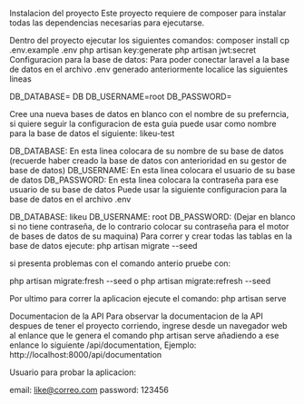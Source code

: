 Instalacion del proyecto
Este proyecto requiere de composer para instalar todas las dependencias necesarias para ejecutarse.

Dentro del proyecto ejecutar los siguientes comandos:
composer install
cp .env.example .env
php artisan key:generate
php artisan jwt:secret
Configuracion para la base de datos:
Para poder conectar laravel a la base de datos en el archivo .env generado anteriormente localice las siguientes lineas

DB_DATABASE= DB
DB_USERNAME=root
DB_PASSWORD=

Cree una nueva bases de datos en blanco con el nombre de su preferncia, si quiere seguir la configuracion de esta guia puede usar como nombre para la base de datos el siguiente: likeu-test

DB_DATABASE: En esta linea colocara de su nombre de su base de datos (recuerde haber creado la base de datos con anterioridad en su gestor de base de datos)
DB_USERNAME: En esta linea colocara el usuario de su base de datos
DB_PASSWORD: En esta linea colocara la contraseña para ese usuario de su base de datos
Puede usar la siguiente configuracion para la base de datos en el archivo .env

DB_DATABASE: likeu
DB_USERNAME: root
DB_PASSWORD: (Dejar en blanco si no tiene contraseña, de lo contrario colocar su contraseña para el motor de bases de datos de su maquina)
Para correr y crear todas las tablas en la base de datos ejecute:
php artisan migrate --seed

si presenta problemas con el comando anterio pruebe con:

php artisan migrate:fresh --seed o php artisan migrate:refresh --seed

Por ultimo para correr la aplicacion ejecute el comando: php artisan serve

Documentacion de la API
Para observar la documentacion de la API despues de tener el proyecto corriendo, ingrese desde un navegador web al enlance que le genera el comando php artisan serve añadiendo a ese enlance lo siguiente /api/documentation, Ejemplo: http://localhost:8000/api/documentation

Usuario para probar la aplicacion:

email: like@correo.com
password: 123456
